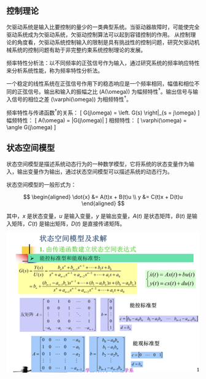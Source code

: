 ## 控制理论

欠驱动系统是输入比要控制的量少的一类典型系统。当驱动器故障时，可能使完全驱动系统成为欠驱动系统，欠驱动控制算法可以起到容错控制的作用。
从控制理论的角度看，欠驱动系统控制输入的限制是具有挑战性的控制问题，研究欠驱动机械系统的控制问题有助于非完整约束系统控制理论的发展。

频率特性分析法：以不同频率的正弦信号作为输入，通过研究系统的频率晌应特性来分析系统性能，称为频率特性分析法。

一个稳定的线性系统在正弦信号作用下的稳态响应是一个频率相同，幅值和相位不同的正弦信号。输出和输入的振幅之比 \(A(\omega)\) 为幅频特性<sup>†</sup>。输出信号与输入信号的相位之差 \(\varphi(\omega)\) 为相频特性<sup>†</sup>。

频率特性与传递函数<sup>†</sup>的关系：
\[
G(j\omega) = \left. G(s) \right|_{s = j\omega}
\]
幅频特性：
\[
A(\omega) = |G(j\omega)|
\]
相频特性：
\[
\varphi(\omega) = \angle G(j\omega)
\]

## 状态空间模型

状态空间模型是描述系统动态行为的一种数学模型，它将系统的状态变量作为输入，输出变量作为输出，通过状态空间模型可以描述系统的动态行为。

状态空间模型的一般形式为：

$$
\begin{aligned}
    \dot{x} &= A(t)x + B(t)u \\
    y &= C(t)x + D(t)u
\end{aligned}
$$

其中，$x$ 是状态变量，$u$ 是输入变量，$y$ 是输出变量，$A(t)$ 是状态矩阵，$B(t)$ 是输入矩阵，$C(t)$ 是输出矩阵，$D(t)$ 是直接传递矩阵。

![alt text](<src/截屏2025-05-13 15.48.01.png>)



